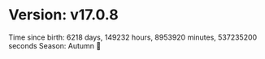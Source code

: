 # Version: v17.0.8
Time since birth: 6218 days, 149232 hours, 8953920 minutes, 537235200 seconds
Season: Autumn 🍁
